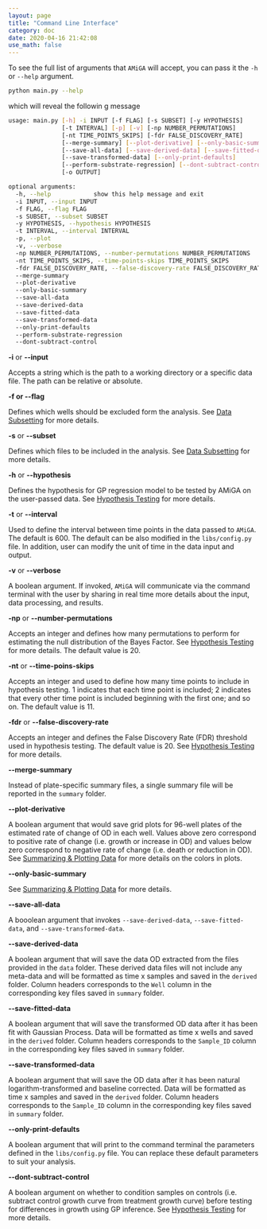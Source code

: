 ```yaml
---
layout: page
title: "Command Line Interface"
category: doc
date: 2020-04-16 21:42:08
use_math: false
---
```


To see the full list of arguments that `AMiGA` will accept, you can pass it the `-h` or `--help` argument.

```bash
python main.py --help
```

which will reveal the followin g message

```bash
usage: main.py [-h] -i INPUT [-f FLAG] [-s SUBSET] [-y HYPOTHESIS]
               [-t INTERVAL] [-p] [-v] [-np NUMBER_PERMUTATIONS]
               [-nt TIME_POINTS_SKIPS] [-fdr FALSE_DISCOVERY_RATE]
               [--merge-summary] [--plot-derivative] [--only-basic-summary]
               [--save-all-data] [--save-derived-data] [--save-fitted-data]
               [--save-transformed-data] [--only-print-defaults]
               [--perform-substrate-regression] [--dont-subtract-control]
               [-o OUTPUT]

optional arguments:
  -h, --help            show this help message and exit
  -i INPUT, --input INPUT
  -f FLAG, --flag FLAG
  -s SUBSET, --subset SUBSET
  -y HYPOTHESIS, --hypothesis HYPOTHESIS
  -t INTERVAL, --interval INTERVAL
  -p, --plot
  -v, --verbose
  -np NUMBER_PERMUTATIONS, --number-permutations NUMBER_PERMUTATIONS
  -nt TIME_POINTS_SKIPS, --time-points-skips TIME_POINTS_SKIPS
  -fdr FALSE_DISCOVERY_RATE, --false-discovery-rate FALSE_DISCOVERY_RATE
  --merge-summary
  --plot-derivative
  --only-basic-summary
  --save-all-data
  --save-derived-data
  --save-fitted-data
  --save-transformed-data
  --only-print-defaults
  --perform-substrate-regression
  --dont-subtract-control
```

**-i** or **--input**

Accepts a string which is the path to a working directory or a specific data file. The path can be relative or absolute.

**-f or --flag**

Defines which wells should be excluded form the analysis. See [Data Subsetting](/amiga/doc/subsetting.html) for more details.

**-s** or **--subset**

Defines which files to be included in the analysis. See [Data Subsetting](/amiga/doc/subsetting.html) for more details.

**-h** or **--hypothesis**

Defines the hypothesis for GP regression model to be tested by AMiGA on the user-passed data. See [Hypothesis Testing](/amiga/doc/hypothesistesting.html) for more details.

**-t** or **--interval**

Used to define the interval between time points in the data passed to `AMiGA`. The default is 600. The default can be also modified in the `libs/config.py` file. In addition, user can modify the unit of time in the data input and output.

**-v** or **--verbose**

A boolean argument. If invoked, `AMiGA` will communicate via the command terminal with the user by sharing in real time more details about the input, data processing, and results.

**-np** or **--number-permutations**

Accepts an integer and defines how many permutations to perform for estimating the null distribution of the Bayes Factor. See [Hypothesis Testing](/amiga/doc/hypothesistesting.html) for more details. The default value is 20.

**-nt** or **--time-poins-skips**

Accepts an integer and used to define how many time points to include in hypothesis testing. 1 indicates that each time point is included; 2 indicates that every other time point is included beginning with the first one; and so on. The default value is 11.

**-fdr** or **--false-discovery-rate**

Accepts an integer and defines the False Discovery Rate (FDR) threshold used in hypothesis testing. The default value is 20. See [Hypothesis Testing](/amiga/doc/hypothesistesting.html) for more details.  

**--merge-summary**

Instead of plate-specific summary files, a single summary file will be reported in the `summary` folder.

**--plot-derivative**

A boolean argument that would save grid plots for 96-well plates of the estimated rate of change of OD in each well. Values above zero correspond to positive rate of change (i.e. growth or increase in OD) and values below zero correspond to negative rate of change (i.e. death or reduction in OD). See [Summarizing & Plotting Data](/amiga/doc/plotting.html) for more details on the colors in plots.

**--only-basic-summary**

See [Summarizing & Plotting Data](/amiga/doc/plotting.html) for more details.

**--save-all-data**

A booolean argument that invokes `--save-derived-data`, `--save-fitted-data`, and `--save-transformed-data`.

**--save-derived-data**

A boolean argument that will save the data OD extracted from the files provided in the `data` folder. These derived data files will not include any meta-data and will be formatted as time x samples and saved in the `derived` folder. Column headers corresponds to the `Well` column in the corresponding key files saved in `summary` folder.

**--save-fitted-data**

A boolean argument that will save the transformed OD data after it has been fit with Gaussian Process. Data will be formatted as time x wells and saved in the `derived` folder. Column headers corresponds to the `Sample_ID` column in the corresponding key files saved in `summary` folder.

**--save-transformed-data**

A boolean argument that will save the OD data after it has been natural logarithm-transformed and baseline corrected. Data will be formatted as time x samples and saved in the `derived` folder. Column headers corresponds to the `Sample_ID` column in the corresponding key files saved in `summary` folder.

**--only-print-defaults**

A boolean argument that will print to the command terminal the parameters defined in the `libs/config.py` file. You can replace these default parameters to suit your analysis.

**--dont-subtract-control**

A boolean argument on whether to condition samples on controls (i.e. subtract control growth curve from treatment growth curve) before testing for differences in growth using GP inference. See [Hypothesis Testing](/amiga/doc/hypothesistesting.html) for more details.
